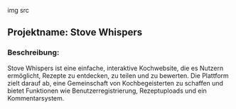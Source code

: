 img src<Stove Whispers.jpg>
## Projektname: Stove Whispers

### Beschreibung:
Stove Whispers ist eine einfache, interaktive Kochwebsite, die es Nutzern ermöglicht, Rezepte zu entdecken, zu teilen und zu bewerten. Die Plattform zielt darauf ab, eine Gemeinschaft von Kochbegeisterten zu schaffen und bietet Funktionen wie Benutzerregistrierung, Rezeptuploads und ein Kommentarsystem.


